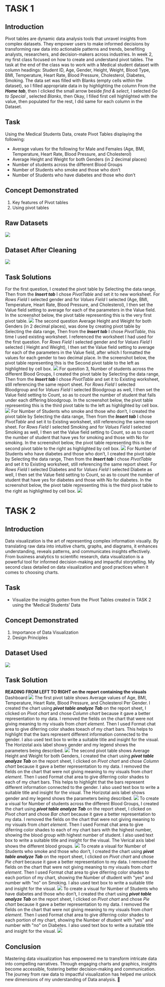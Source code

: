 # TASK 1
## Introduction
Pivot tables are dynamic data analysis tools that unravel insights from complex datasets. They empower users to make informed decisions by transforming raw data into actionable patterns and trends, benefiting analysts, researchers, and decision-makers across industries. In week 2, my first class focused on how to create and understand pivot tables. The task at the end of the class was to work with a Medical student dataset with column headings: Student ID, Age, Gender, Height, Weight, Blood Type, BMI, Temperature, Heart Rate, Blood Pressure, Cholesterol, Diabetes, Smoking. The data set was filled with Blanks (empty cells within the dataset), so I filled appropriate data in by highlighting the column From the **_Home tab_**, then I clicked the small arrow beside _find & select_, I selected _Go to Special_ , selected _Blanks_, then Okay, I filled first cell highlighted with the value, then populated for the rest, I did same for each column in the Dataset.
## Task
Using the Medical Students Data, create Pivot Tables displaying the following:
- Average values for the following for Male and Females (Age, BMI, Temperature, Heart Rate, Blood Pressure, and Cholesterol)
- Average Height and Weight for both Genders (in 2 decimal places)
- Number of students across the different Blood Groups
- Number of Students who smoke and those who don’t
- Number of Students who have diabetes and those who don’t
## Concept Demonstrated
1. Key features of Pivot tables
2. Using pivot tables
## Raw Datasets
![](https://github.com/AnietieJohnson/Week2-Excel-task/blob/main/raw%20medical%20data%20set.png)
## Dataset After Cleaning
![](https://github.com/AnietieJohnson/Week2-Excel-task/blob/main/Medical%20data%20set%20after%20cleaning.png)
## Task Solutions
For the first question, I created the pivot table by Selecting the data range, Then from the **_Insert tab_** I chose _PivotTable_ and set it to new worksheet. For _Rows Field_ I selected gender and for _Values Field_ I selected (Age, BMI, Temperature, Heart Rate, Blood Pressure, and Cholesterol), I then set the Value field setting to average for each of the parameters in the Value field. In the screenshot below, the pivot table representing this is the very first pivot table.
![](https://github.com/AnietieJohnson/Week2-Excel-task/blob/main/Average%20values%20per%20gender.png)
The second question Average Height and Weight for both Genders (in 2 decimal places), was done by creating pivot table by Selecting the data range, Then from the **_Insert tab_** I chose _PivotTable_, this time I used existing worksheet. I referenced the worksheet I had used for the first question. For _Rows Field_ I selected gender and for _Values Field_ I selected ( Height and Weight), I then set the Value field setting to average for each of the parameters in the Value field, after which I formatted the values for each gender to two decimal place. In the screenshot below, the pivot table representing this is the Second pivot table to the left as highlighted by cell box.
![](https://github.com/AnietieJohnson/Week2-Excel-task/blob/main/Average%20Height%20and%20weight%20per%20gender.png)
For question 3, Number of students across the different Blood Groups, I created the pivot table by Selecting the data range, Then from the **_Insert tab_** I chose _PivotTable_ and set it to Existing worksheet, still referencing the same report sheet. For _Rows Field_ I selected Bloodgroup and for _Values Field_ I selected Bloodgroup as well, I then set the Value field setting to Count, so as to count the number of student that falls under each differing bloodgroup. In the screenshot below, the pivot table representing this is the third pivot table to the left as highlighted by cell box.
![](https://github.com/AnietieJohnson/Week2-Excel-task/blob/main/Number%20of%20student%20per%20Blood%20type.png)
For  Number of Students who smoke and those who don’t, I created the pivot table by Selecting the data range, Then from the **_Insert tab_** I chose _PivotTable_ and set it to Existing worksheet, still referencing the same report sheet. For _Rows Field_ I selected Smoking and for _Values Field_ I selected Smoking as well, I then set the Value field setting to Count, so as to count the number of student that have yes for smoking and those with No for smoking. In the screenshot below, the pivot table representing this is the second pivot table to the right as highlighted by cell box.
![](https://github.com/AnietieJohnson/Week2-Excel-task/blob/main/Number%20of%20student%20that%20smoke%20and%20those%20that%20dont.png)
For Number of Students who have diabetes and those who don’t, I created the pivot table by Selecting the data range, Then from the **_Insert tab_** I chose _PivotTable_ and set it to Existing worksheet, still referencing the same report sheet. For _Rows Field_ I selected Diabetes and for _Values Field_ I selected Diabete as well, I then set the Value field setting to Count, so as to count the number of student that have yes for diabetes and those with No for diabetes. In the screenshot below, the pivot table representing this is the third pivot table to the right as highlighted by cell box.
![](https://github.com/AnietieJohnson/Week2-Excel-task/blob/main/Number%20of%20student%20with%20diabetes%20and%20those%20without.png)

# TASK 2
## Introduction
Data visualization is the art of representing complex information visually. By translating raw data into intuitive charts, graphs, and diagrams, it enhances understanding, reveals patterns, and communicates insights effectively. From business analytics to scientific research, data visualization is a powerful tool for informed decision-making and impactful storytelling. My second class detailed on data visualization and good practices when it comes to choosing charts. 
## Task
- Visualize the insights gotten from the Pivot Tables created in TASK 2 using the ‘Medical Students’ Data
## Concept Demonstrated
1. Importance of Data Visualization
2. Design Principles
## Dataset Used
![](https://github.com/AnietieJohnson/Week2-Excel-task/blob/main/Medical%20data%20set%20after%20cleaning.png)
## Task Solution
**READING FROM LEFT TO RIGHT on the report containing the visuals**
Dashboard
![](https://github.com/AnietieJohnson/Week2-Excel-task/blob/main/Dash%20board%20for%20visuals.png)
The first pivot table shows Average values of Age, BMI, Temperature, Heart Rate, Blood Pressure, and Cholesterol Per Gender. I created the chart using **_pivot table analyze Tab_** on the report sheet, I clicked on _Pivot chart_ and chose _Column chart_ because it gave a better representation to my data. I removed the fields on the chart that were not giving meaning to my visuals from _chart element_. Then I used Format chat area to give diferring color shades toeach of my chart bars. This helps to highlight that the bars represent different information connected to the gender. I also used text box to write a suitable title and insight for the visual. The Horizotal axis label shows gender and my legend shows the parameters being described.
![](https://github.com/AnietieJohnson/Week2-Excel-task/blob/main/Average%20of%20vitals%20taken%20across%20gender.png)
The second pivot table shows Average Height and Weight for both Genders, I created the chart using **_pivot table analyze Tab_** on the report sheet, I clicked on _Pivot chart_ and chose _Column chart_ because it gave a better representation to my data. I removed the fields on the chart that were not giving meaning to my visuals from _chart element_. Then I used Format chat area to give diferring color shades to each of my chart bars. This helps to highlight that the bars represent different information connected to the gender. I also used text box to write a suitable title and insight for the visual. The Horizotal axis label shows gender and my legend shows the parameters being described.
![](https://github.com/AnietieJohnson/Week2-Excel-task/blob/main/Average%20height%20and%20weight%20for%20both%20gender.png)
To create a visual for Number of students across the different Blood Groups, I created the chart using **_pivot table analyze Tab_** on the report sheet, I clicked on _Pivot chart_ and chose _Bar chart_ because it gave a better representation to my data. I removed the fields on the chart that were not giving meaning to my visuals from _chart element_. Then I used Format chat area to give diferring color shades to each of my chart bars with the highest number, showing the blood group with highest number of student. I also used text box to write a suitable title and insight for the visual. The Verical axis label shows the different blood groups.
![](https://github.com/AnietieJohnson/Week2-Excel-task/blob/main/Number%20of%20student%20per%20blood%20type%20visuals.png)
To create a visual for Number of Students who smoke and those who don’t, I created the chart using **_pivot table analyze Tab_** on the report sheet, I clicked on _Pivot chart_ and chose _Pie chart_ because it gave a better representation to my data. I removed the fields on the chart that were not giving meaning to my visuals from _chart element_. Then I used Format chat area to give diferring color shades to each portion of my chart, showing the Number of dtudent with "yes" and number with "no" on Smoking. I also used text box to write a suitable title and insight for the visual.
![](https://github.com/AnietieJohnson/Week2-Excel-task/blob/main/student%20that%20smoke%20and%20those%20that%20don't%20visuals.png)
To create a visual for Number of Students who have diabetes and those who don’t, I created the chart using **_pivot table analyze Tab_** on the report sheet, I clicked on _Pivot chart_ and chose _Pie chart_ because it gave a better representation to my data. I removed the fields on the chart that were not giving meaning to my visuals from _chart element_. Then I used Format chat area to give diferring color shades to each portion of my chart, showing the Number of dtudent with "yes" and number with "no" on Diabetes. I also used text box to write a suitable title and insight for the visual. 
![](https://github.com/AnietieJohnson/Week2-Excel-task/blob/main/visuals%20for%20student%20with%20diabetes%20and%20without.png)
## Conclusion
Mastering data visualization has empowered me to transform intricate data into compelling narratives. Through engaging charts and graphics, insights become accessible, fostering better decision-making and communication. The journey from raw data to impactful visualization has helped me unlock new dimensions of my understanding of Data analysis. 🙂
